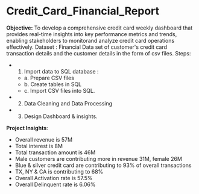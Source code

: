 # Credit_Card_Financial_Report
**Objective:** To develop a comprehensive credit card weekly dashboard that provides real-time insights into key performance metrics and trends, enabling stakeholders to monitorand analyze credit card operations effectively.
 Dataset : Financial Data set of customer's credit card transaction details and the customer details in the form of csv files.
 Steps:
 * 1. Import data to SQL database :
    * a. Prepare CSV files
    * b. Create tables in SQL
    * c. Import CSV files into SQL.
 * 2. Data Cleaning and Data Processing 
 * 3. Design Dashboard & insights.

**Project Insights**:
* Overall revenue is 57M
* Total interest is 8M
* Total transaction amount is 46M
* Male customers are contributing more in revenue 31M, female 26M
* Blue & silver credit card are contributing to 93% of overall transactions
* TX, NY & CA is contributing to 68%
* Overall Activation rate is 57.5%
* Overall Delinquent rate is 6.06%
    

 
